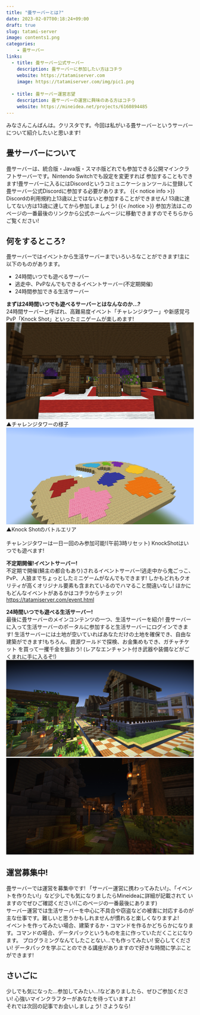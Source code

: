 ```yaml
---
title: "畳サーバーとは?"
date: 2023-02-07T00:18:24+09:00
draft: true
slug: tatami-server
image: contents1.png
categories:
    - 畳サーバー
links:
  - title: 畳サーバー公式サーバー
    description: 畳サーバーに参加したい方はコチラ
    website: https://tatamiserver.com
    image: https://tatamiserver.com/img/pic1.png

  - title: 畳サーバー運営志望
    description: 畳サーバーの運営に興味のある方はコチラ
    website: https://mineidea.net/projects/6160894485
---
```


みなさんこんばんは。クリスタです。今回は私がいる畳サーバーというサーバーについて紹介したいと思います!

## 畳サーバーについて
畳サーバーは、統合版・Java版・スマホ版どれでも参加できる公開マインクラフトサーバーです。Nintendo Switchでも設定を変更すれば
参加することもできます!畳サーバーに入るにはDiscordというコミュニケーションツールに登録して畳サーバー公式Discordに参加する必要があります。
{{< notice info >}}
Discordの利用規約上13歳以上ではないと参加することができません! 13歳に達してない方は13歳に達してから参加しましょう!
{{< /notice >}}
参加方法はこのページの一番最後のリンクから公式ホームページに移動できますのでそちらからご覧ください!

## 何をするところ?
畳サーバーではイベントから生活サーバーまでいろいろなことができます!主に以下のものがあります。

- 24時間いつでも遊べるサーバー
- 逃走中、PvPなんでもできるイベントサーバー(不定期開催)
- 24時間参加できる生活サーバー

**まずは24時間いつでも遊べるサーバーとはなんなのか...?**  
24時間サーバーと呼ばれ、高難易度イベント「チャレンジタワー」や新感覚弓PvP「Knock Shot」といったミニゲームが楽しめます!
![チャレンジタワー](contents/content02.png)<br>
▲チャレンジタワーの様子<br>
![KnockShot](contents/content03.png)<br>
▲Knock Shotのバトルエリア<br>
<br>
チャレンジタワーは一日一回のみ参加可能!(午前3時リセット) KnockShotはいつでも遊べます!
  
**不定期開催!イベントサーバー!**  
不定期で開催(鯖主の都合もあり)されるイベントサーバー!逃走中から鬼ごっこ、PvP、人狼までちょっとしたミニゲームがなんでもできます!
しかもどれもクオリティが高くオリジナル要素も含まれているのでハマること間違いなし!
ほかにもどんなイベントがあるかはコチラからチェック!  
https://tatamiserver.com/event.html
  
**24時間いつでも遊べる生活サーバー!**  
最後に畳サーバーのメインコンテンツの一つ、生活サーバーを紹介! 畳サーバーに入って生活サーバーのポータルに参加すると生活サーバーにログインできます!
生活サーバーには土地が空いていればあなただけの土地を確保でき、自由な建築ができます!もちろん、資源ワールドで探検、お金集めもでき、ガチャチケット
を買って一攫千金を狙おう! (レアなエンチャント付き武器や装備などがごくまれに手に入るぞ!)  
![生活サーバーの様子](contents/content01.png)<br>
![取引所](contents1.png)<br>

## 運営募集中!
畳サーバーでは運営を募集中です! 「サーバー運営に携わってみたい!」、「イベントを作りたい!」など少しでも気になりましたらMineideaに詳細が記載されて
いますのでぜひご確認ください!(このページの一番最後にあります)  
サーバー運営では生活サーバーを中心に不具合や窃盗などの被害に対応するのが主な仕事です。難しいと思うかもしれませんが慣れると楽しくなりますよ!  
イベントを作ってみたい場合、建築するか・コマンドを作るかどちらかになります。コマンドの場合、データパックというものを主に作っていただくことになります。
プログラミングなんてしたことない...でも作ってみたい! 安心してください! データパックを学ぶことのできる講座がありますので好きな時間に学ぶことができます!

## さいごに
少しでも気になった...参加してみたい...!などありましたら、ぜひご参加ください! 心強いマインクラフターがあなたを待っていますよ!  
それでは次回の記事でお会いしましょう! さようなら!